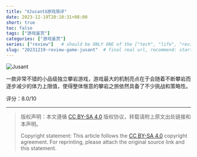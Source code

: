 ```yaml
---
title: "《Jusant》游戏简评"
date: 2023-12-19T20:10:31+08:00
short: true
toc: false
tags: ["游戏鉴赏"]
categories: ["游戏鉴赏"]
series: ["review"]   # should be ONLY ONE of the ["tech", "life", "review"]
slug: "20231219-review-game-jusant"  # final real url, recommend: start by date, follow lower case words with hyphen splitter. E.g., `20230316-text-title`
---
```


![Jusant](/img/posts/20231219-j.jpg "Jusant")

一款非常不错的小品级独立攀岩游戏，游戏最大的机制亮点在于会随着不断攀岩而逐步减少的体力上限值，使得整体惬意的攀岩之旅依然具备了不少挑战和策略性。

评分：8.0/10

---

> 版权声明：本文遵循 [CC BY-SA 4.0](https://creativecommons.org/licenses/by-sa/4.0/deed.zh) 版权协议，转载请附上原文出处链接和本声明。
>
> Copyright statement: This article follows the [CC BY-SA 4.0](https://creativecommons.org/licenses/by-sa/4.0/deed.en) copyright agreement. For reprinting, please attach the original source link and this statement.
